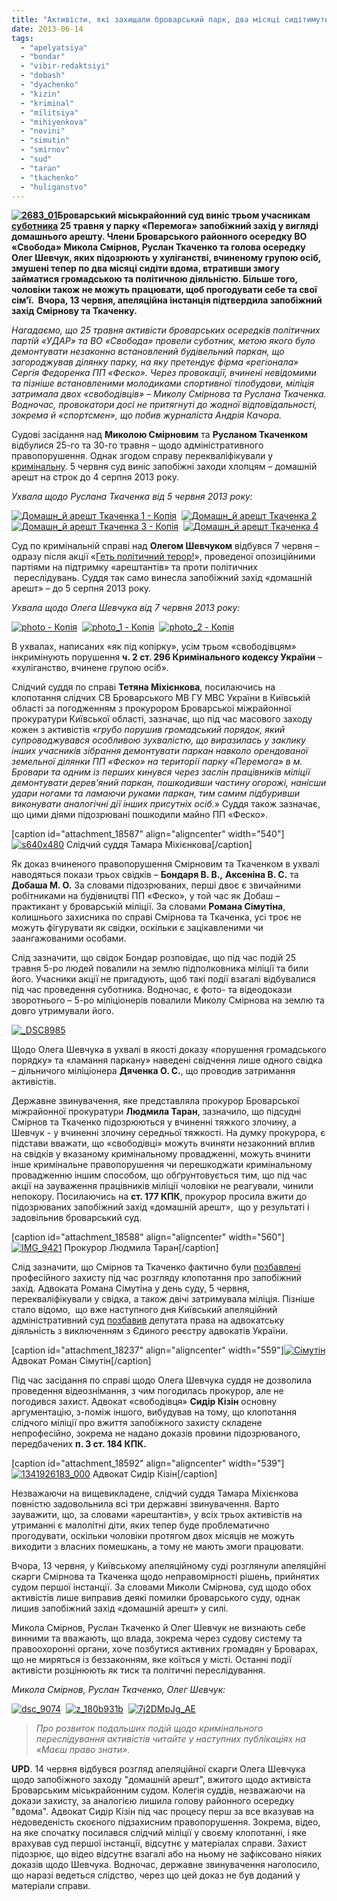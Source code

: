 ```yaml
---
title: "Активісти, які захищали броварський парк, два місяці сидітимуть під домашнім арештом"
date: 2013-06-14
tags: 
  - "apelyatsiya"
  - "bondar"
  - "vibir-redaktsiyi"
  - "dobash"
  - "dyachenko"
  - "kizin"
  - "kriminal"
  - "militsiya"
  - "mihiyenkova"
  - "novini"
  - "simutin"
  - "smirnov"
  - "sud"
  - "taran"
  - "tkachenko"
  - "huliganstvo"
---
```


**[![2683_01](https://mpz.brovary.org/wp-content/uploads/2013/06/2683_01.jpg)](https://mpz.brovary.org/wp-content/uploads/2013/06/2683_01.jpg)Броварський міськрайонний суд виніс трьом учасникам [суботника](https://mpz.brovary.org/krivavi-sutichki-vidbulis-u-brovarah-mizh-meshkantsyami-ta-zabudovnikami-tsentralnogo-parku/) 25 травня у парку «Перемога» запобіжний захід у вигляді домашнього арешту. Члени Броварського районного осередку ВО «Свобода» Микола Смірнов, Руслан Ткаченко та голова осередку Олег Шевчук, яких підозрюють у хуліганстві, вчиненому групою осіб, змушені тепер по два місяці сидіти вдома, втративши змогу займатися громадською та політичною діяльністю. Більше того, чоловіки також не можуть працювати, щоб прогодувати себе та свої сім’ї.  Вчора, 13 червня, апеляційна інстанція підтвердила запобіжний захід Смірнову та Ткаченку.**

_Нагадаємо, що 25 травня активісти броварських осередків політичних партій «УДАР» та ВО «Свобода» провели суботник, метою якого було демонтувати незаконно встановлений будівельний паркан, що загороджував ділянку парку, на яку претендує фірма «регіонала» Сергія Федоренка ПП «Феско». Через провокації, вчинені невідомими та пізніше встановленими молодиками спортивної тілобудови, міліція затримала двох «свободівців» – Миколу Смірнова та Руслана Ткаченка. Водночас, провокатори досі не притягнуті до жодної відповідальності, зокрема й «спортсмен», що побив журналіста Андрія Качора._

Судові засідання над **Миколою Смірновим** та **Русланом Ткаченком** відбулися 25-го та 30-го травня – щодо адміністративного правопорушення. Однак згодом справу перекваліфікували у [кримінальну](https://mpz.brovary.org/militsiya-zvinuvachuye-zahisnikiv-parku-peremoga-u-kriminali/). 5 червня суд виніс запобіжні заходи хлопцям – домашній арешт на строк до 4 серпня 2013 року.

_Ухвала щодо Руслана Ткаченка від 5 червня 2013 року:_

[![Домашн_й арешт Ткаченка 1 - Копія](https://mpz.brovary.org/wp-content/uploads/2013/06/Domashn_y-aresht-Tkachenka-1-Kopiya.jpg)](https://mpz.brovary.org/wp-content/uploads/2013/06/Domashn_y-aresht-Tkachenka-1-Kopiya.jpg)  [![Домашн_й арешт Ткаченка 2](https://mpz.brovary.org/wp-content/uploads/2013/06/Domashn_y-aresht-Tkachenka-2.jpg)](https://mpz.brovary.org/wp-content/uploads/2013/06/Domashn_y-aresht-Tkachenka-2.jpg)  [![Домашн_й арешт Ткаченка 3 - Копія](https://mpz.brovary.org/wp-content/uploads/2013/06/Domashn_y-aresht-Tkachenka-3-Kopiya.jpg)](https://mpz.brovary.org/wp-content/uploads/2013/06/Domashn_y-aresht-Tkachenka-3-Kopiya.jpg)  [![Домашн_й арешт Ткаченка 4](https://mpz.brovary.org/wp-content/uploads/2013/06/Domashn_y-aresht-Tkachenka-4.jpg)](https://mpz.brovary.org/wp-content/uploads/2013/06/Domashn_y-aresht-Tkachenka-4.jpg)

Суд по кримінальній справі над **Олегом Шевчуком** відбувся 7 червня – одразу після акції «[Геть політичний терор!](https://mpz.brovary.org/ponad-sotnya-lyudey-viyshla-na-protest-proti-myentovskogo-byespryedyela-u-brovarah-foto/)», проведеної опозиційними партіями на підтримку «арештантів» та проти політичних  переслідувань. Суддя так само винесла запобіжний захід «домашній арешт» – до 5 серпня 2013 року.

_Ухвала щодо Олега Шевчука від 7 червня 2013 року:_

[![photo - Копія](https://mpz.brovary.org/wp-content/uploads/2013/06/photo-Kopiya.jpg)](https://mpz.brovary.org/wp-content/uploads/2013/06/photo-Kopiya.jpg)  [![photo_1 - Копія](https://mpz.brovary.org/wp-content/uploads/2013/06/photo_1-Kopiya.jpg)](https://mpz.brovary.org/wp-content/uploads/2013/06/photo_1-Kopiya.jpg)  [![photo_2 - Копія](https://mpz.brovary.org/wp-content/uploads/2013/06/photo_2-Kopiya.jpg)](https://mpz.brovary.org/wp-content/uploads/2013/06/photo_2-Kopiya.jpg)

В ухвалах, написаних «як під копірку», усім трьом «свободівцям» інкримінують порушення **ч. 2 ст. 296 Кримінального кодексу України** – «хуліганство, вчинене групою осіб».

Слідчий суддя по справі **Тетяна Міхієнкова**, посилаючись на клопотання слідчих СВ Броварського МВ ГУ МВС України в Київській області за погодженням з прокурором Броварської міжрайонної прокуратури Київської області, зазначає, що під час масового заходу кожен з активістів «_грубо порушив громадський порядок, який супроводжувався особливою зухвалістю, що виразилась у заклику інших учасників зібрання демонтувати паркан навколо орендованої земельної ділянки ПП «Феско» на території парку «Перемога» в м. Бровари та одним із перших кинувся через заслін працівників міліції демонтувати дерев’яний паркан, пошкодивши частину огорожі, нанісши удари ногами та ламаючи руками паркан, тим самим підбуривши виконувати аналогічні дії інших присутніх осіб._» Суддя також зазначає, що цими діями підозрювані пошкодили майно ПП «Феско».

\[caption id="attachment\_18587" align="aligncenter" width="540"\][![s640x480](https://mpz.brovary.org/wp-content/uploads/2013/06/s640x480.jpg)](https://mpz.brovary.org/wp-content/uploads/2013/06/s640x480.jpg) Слідчий суддя Тамара Міхієнкова\[/caption\]

Як доказ вчиненого правопорушення Смірновим та Ткаченком в ухвалі наводяться покази трьох свідків – **Бондаря В. В.,** **Аксеніна В. С.** та **Добаша М. О.** За словами підозрюваних, перші двоє є звичайними робітниками на будівництві ПП «Феско», у той час як Добаш – практикант у броварській міліції. За словами **Романа Сімутіна**, колишнього захисника по справі Смірнова та Ткаченка, усі троє не можуть фігурувати як свідки, оскільки є зацікавленими чи заангажованими особами.

Слід зазначити, що свідок Бондар розповідає, що під час подій 25 травня 5-ро людей повалили на землю підполковника міліції та били його. Учасники акції не пригадують, щоб такі події взагалі відбувалися під час проведення суботника. Водночас, є фото- та відеодокази зворотнього – 5-ро міліціонерів повалили Миколу Смірнова на землю та довго утримували його.

[![_DSC8985](https://mpz.brovary.org/wp-content/uploads/2013/05/DSC8985.jpg)](https://mpz.brovary.org/wp-content/uploads/2013/05/DSC8985.jpg)

Щодо Олега Шевчука в ухвалі в якості доказу «порушення громадського порядку» та «ламання паркану» наведені свідчення лише одного свідка – дільничого міліціонера **Дяченка О. С.**, що проводив затримання активістів.

Державне звинувачення, яке представляла прокурор Броварської міжрайонної прокуратури **Людмила Таран**, зазначило, що підсудні Смірнов та Ткаченко підозрюються у вчиненні тяжкого злочину, а Шевчук - у вчиненні злочину середньої тяжкості. На думку прокурора, є підстави вважати, що «свободівці» можуть вчиняти незаконний вплив на свідків у вказаному кримінальному провадженні, можуть вчинити інше кримінальне правопорушення чи перешкоджати кримінальному провадженню іншим способом, що обґрунтовується тим, що під час акції на зауваження працівників міліції чоловіки не реагували, чинили непокору. Посилаючись на **ст. 177 КПК**, прокурор просила вжити до підозрюваних запобіжний захід «домашній арешт»,  що у результаті і задовільнив броварський суд.

\[caption id="attachment\_18588" align="aligncenter" width="560"\][![IMG_9421](https://mpz.brovary.org/wp-content/uploads/2013/06/IMG_9421.jpg)](https://mpz.brovary.org/wp-content/uploads/2013/06/IMG_9421.jpg) Прокурор Людмила Таран\[/caption\]

Слід зазначити, що Смірнов та Ткаченко фактично були [позбавлені](https://mpz.brovary.org/deputat-simutin-obitsyaye-prityagti-militsioneriv-do-vidpovidalnosti-za-svoye-nezakonne-zatrimannya-sogodni/) професійного захисту під час розгляду клопотання про запобіжний захід. Адвоката Романа Сімутіна у день суду, 5 червня, перекваліфікували у свідка, а також двічі затримувала міліція. Пізніше стало відомо,  що вже наступного дня Київський апеляційний адміністративний суд [позбавив](https://mpz.brovary.org/deputata-simutina-oshtrafuvali-za-nepokoru-militsiyi-ta-pozbavili-advokatskogo-posvidchennya/) депутата права на адвокатську діяльність з виключенням з Єдиного реєстру адвокатів України.

\[caption id="attachment\_18237" align="aligncenter" width="559"\][![Сімутін](https://mpz.brovary.org/wp-content/uploads/2013/06/Simutin.jpg)](https://mpz.brovary.org/wp-content/uploads/2013/06/Simutin.jpg) Адвокат Роман Сімутін\[/caption\]

Під час засідання по справі щодо Олега Шевчука суддя не дозволила проведення відеознімання, з чим погодилась прокурор, але не погодився захист. Адвокат «свободівця» **Сидір Кізін** основну аргументацію, з-поміж іншого, вибудував на тому, що клопотання слідчого міліції про вжиття запобіжного захисту складене непрофесійно, зокрема не надано доказів провини підозрюваного, передбачених **п. 3 ст. 184 КПК.**

\[caption id="attachment\_18592" align="aligncenter" width="539"\][![1341926183_000](https://mpz.brovary.org/wp-content/uploads/2013/06/1341926183_000.jpg)](https://mpz.brovary.org/wp-content/uploads/2013/06/1341926183_000.jpg) Адвокат Сидір Кізін\[/caption\]

Незважаючи на вищевикладене, слідчий суддя Тамара Міхієнкова повністю задовольнила всі три державні звинувачення. Варто зауважити, що, за словами «арештантів», у всіх трьох активістів на утриманні є малолітні діти, яких тепер буде проблематично прогодувати, оскільки чоловіки протягом двох місяців не можуть виходити з власних помешкань, а тому не мають змоги працювати.

Вчора, 13 червня, у Київському апеляційному суді розглянули апеляційні скарги Смірнова та Ткаченка щодо неправомірності рішень, прийнятих судом першої інстанції. За словами Миколи Смірнова, суд щодо обох активістів лише виправив деякі помилки броварського суду, однак лишив запобіжний захід «домашній арешт» у силі.

Микола Смірнов, Руслан Ткаченко й Олег Шевчук не визнають себе винними та вважають, що влада, зокрема через судову систему та правоохоронні органи, хоче позбутися активних громадян у Броварах, що не миряться із беззаконням, яке коїться у місті. Останні події активісти розцінюють як тиск та політичні переслідування.

_Микола Смірнов, Руслан Ткаченко, Олег Шевчук:_

[![dsc_9074](https://mpz.brovary.org/wp-content/uploads/2013/06/dsc_9074.jpg)](https://mpz.brovary.org/wp-content/uploads/2013/06/dsc_9074.jpg)  [![z_180b931b](https://mpz.brovary.org/wp-content/uploads/2013/06/z_180b931b.jpg)](https://mpz.brovary.org/wp-content/uploads/2013/06/z_180b931b.jpg)  [![7j2DMpJg_AE](https://mpz.brovary.org/wp-content/uploads/2013/06/7j2DMpJg_AE.jpg)](https://mpz.brovary.org/wp-content/uploads/2013/06/7j2DMpJg_AE.jpg)

> _Про розвиток подальших подій щодо кримінального переслідування активістів читайте у наступних публікаціях на «Маєш право знати»._

**UPD**. 14 червня відбувся розгляд апеляційної скарги Олега Шевчука щодо запобіжного заходу "домашній арешт", вжитого щодо активіста Броварським міськрайонним судом. Колегія суддів, незважаючи на докази захисту, за аналогією лишила голову районного осередку "вдома". Адвокат Сидір Кізін під час процесу перш за все вказував на недоведеність скоєного підзахисним правопорушення. Зокрема, відео, на яке спочатку посилався слідчий міліції у своєму клопотанні, і яке врахував суд першої інстанції, відсутнє у матеріалах справи. Захист підозрює, що відео відсутнє взагалі або на ньому не зафіксовано ніяких доказів щодо Шевчука. Водночас, державне звинувачення наголосило, що наразі ведеться слідство, через що цей доказ не був доданий у матеріали справи.
